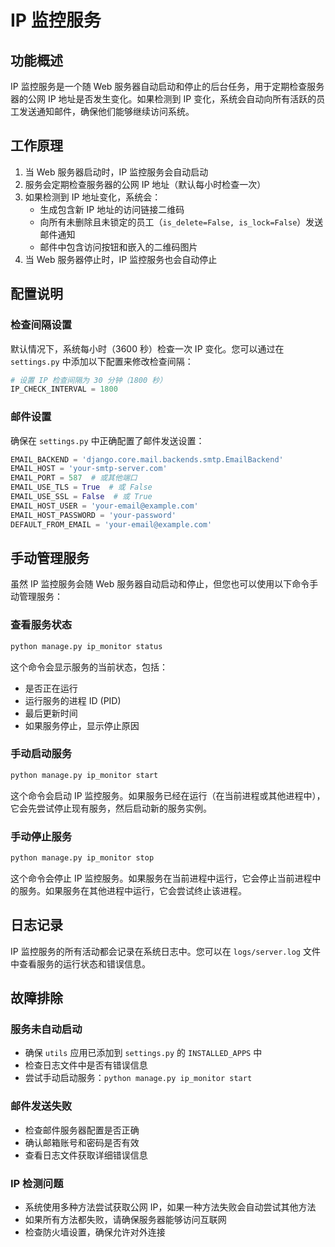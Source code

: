 # IP 监控服务

## 功能概述

IP 监控服务是一个随 Web 服务器自动启动和停止的后台任务，用于定期检查服务器的公网 IP 地址是否发生变化。如果检测到 IP 变化，系统会自动向所有活跃的员工发送通知邮件，确保他们能够继续访问系统。

## 工作原理

1. 当 Web 服务器启动时，IP 监控服务会自动启动
2. 服务会定期检查服务器的公网 IP 地址（默认每小时检查一次）
3. 如果检测到 IP 地址变化，系统会：
   - 生成包含新 IP 地址的访问链接二维码
   - 向所有未删除且未锁定的员工（`is_delete=False, is_lock=False`）发送邮件通知
   - 邮件中包含访问按钮和嵌入的二维码图片
4. 当 Web 服务器停止时，IP 监控服务也会自动停止

## 配置说明

### 检查间隔设置

默认情况下，系统每小时（3600 秒）检查一次 IP 变化。您可以通过在 `settings.py` 中添加以下配置来修改检查间隔：

```python
# 设置 IP 检查间隔为 30 分钟（1800 秒）
IP_CHECK_INTERVAL = 1800
```

### 邮件设置

确保在 `settings.py` 中正确配置了邮件发送设置：

```python
EMAIL_BACKEND = 'django.core.mail.backends.smtp.EmailBackend'
EMAIL_HOST = 'your-smtp-server.com'
EMAIL_PORT = 587  # 或其他端口
EMAIL_USE_TLS = True  # 或 False
EMAIL_USE_SSL = False  # 或 True
EMAIL_HOST_USER = 'your-email@example.com'
EMAIL_HOST_PASSWORD = 'your-password'
DEFAULT_FROM_EMAIL = 'your-email@example.com'
```

## 手动管理服务

虽然 IP 监控服务会随 Web 服务器自动启动和停止，但您也可以使用以下命令手动管理服务：

### 查看服务状态

```bash
python manage.py ip_monitor status
```

这个命令会显示服务的当前状态，包括：
- 是否正在运行
- 运行服务的进程 ID (PID)
- 最后更新时间
- 如果服务停止，显示停止原因

### 手动启动服务

```bash
python manage.py ip_monitor start
```

这个命令会启动 IP 监控服务。如果服务已经在运行（在当前进程或其他进程中），它会先尝试停止现有服务，然后启动新的服务实例。

### 手动停止服务

```bash
python manage.py ip_monitor stop
```

这个命令会停止 IP 监控服务。如果服务在当前进程中运行，它会停止当前进程中的服务。如果服务在其他进程中运行，它会尝试终止该进程。

## 日志记录

IP 监控服务的所有活动都会记录在系统日志中。您可以在 `logs/server.log` 文件中查看服务的运行状态和错误信息。

## 故障排除

### 服务未自动启动

- 确保 `utils` 应用已添加到 `settings.py` 的 `INSTALLED_APPS` 中
- 检查日志文件中是否有错误信息
- 尝试手动启动服务：`python manage.py ip_monitor start`

### 邮件发送失败

- 检查邮件服务器配置是否正确
- 确认邮箱账号和密码是否有效
- 查看日志文件获取详细错误信息

### IP 检测问题

- 系统使用多种方法尝试获取公网 IP，如果一种方法失败会自动尝试其他方法
- 如果所有方法都失败，请确保服务器能够访问互联网
- 检查防火墙设置，确保允许对外连接

